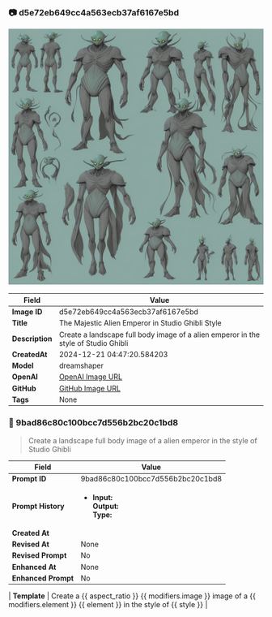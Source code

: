 

### 📷 d5e72eb649cc4a563ecb37af6167e5bd 


![data.id](./d5e72eb649cc4a563ecb37af6167e5bd.jpg)


| Field          | Value                                                                                                                     |
|----------------|---------------------------------------------------------------------------------------------------------------------------|
| **Image ID**             | d5e72eb649cc4a563ecb37af6167e5bd                                                                                                             |
| **Title**           | The Majestic Alien Emperor in Studio Ghibli Style                                                                                                       |
| **Description**           | Create a landscape full body image of a alien emperor in the style of Studio Ghibli                                                                                                       |
| **CreatedAt**        | 2024-12-21 04:47:20.584203                                                                                                        |
| **Model**        | dreamshaper                                                                                                        |
| **OpenAI**         | [OpenAI Image URL](http://192.168.1.85:8081/generated-images/b641314687604.png)                                                                                |
| **GitHub**         | [GitHub Image URL](https://raw.githubusercontent.com/Caneta-Silva/GODZ/refs/heads/main/images/d5e72eb649cc4a563ecb37af6167e5bd/d5e72eb649cc4a563ecb37af6167e5bd.jpg)                                                                                |
| **Tags**       | None                                                                                                                   |

### 📜 9bad86c80c100bcc7d556b2bc20c1bd8

> Create a landscape full body image of a alien emperor in the style of Studio Ghibli

| Field          | Value                                                                                                                                                                      |
|----------------|----------------------------------------------------------------------------------------------------------------------------------------------------------------------------|
| **Prompt ID**  | 9bad86c80c100bcc7d556b2bc20c1bd8                                                                                                                                                            |
| **Prompt History** | <ul><li>**Input:**  <br> **Output:**  <br> **Type:** </li></ul> |
| **Created At** |                                                                                                                                                    |
| **Revised At** | None                                                                                                                                                   |
| **Revised Prompt** | No                                                                                                                                                                      |
| **Enhanced At** | None                                                                                                                                                  |
| **Enhanced Prompt** | No                                                                                                                                                                    |

| **Template**   | Create a {{ aspect_ratio }} {{ modifiers.image }} image of a {{ modifiers.element }} {{ element }} in the style of {{ style }}                                                                                                                                           |


